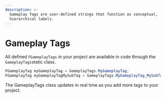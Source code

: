 ```yaml
---
description: >-
  Gameplay Tags are user-defined strings that function as conceptual,
  hierarchical labels.
---
```


# Gameplay Tags

All defined `FGameplayTags` in your project are available in code through the `GameplayTags`static class.

```csharp
FGameplayTag myGameplayTag = GameplayTags.MyGameplayTag;
FGameplayTag myGameplayTagMySubTag = GameplayTags.MyGameplayTag_MySubTag;
```

The GameplayTags class updates in real time as you add more tags to your project.
